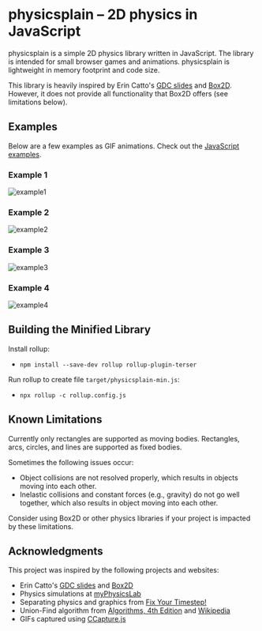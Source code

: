 # physicsplain &ndash; 2D physics in JavaScript

physicsplain is a simple 2D physics library written in JavaScript.  The library is intended for small browser games and animations.  physicsplain is lightweight in memory footprint and code size.

This library is heavily inspired by Erin Catto's [GDC slides](http://box2d.org/publications/) and [Box2D](http://box2d.org/).  However, it does not provide all functionality that Box2D offers (see limitations below).

## Examples
Below are a few examples as GIF animations.  Check out the [JavaScript examples](http://hemartin.github.io/physicsplain/).

### Example 1
![example1](https://user-images.githubusercontent.com/344615/77963543-cebc3080-72dd-11ea-9d1b-63dd3f74c781.gif)

### Example 2
![example2](https://user-images.githubusercontent.com/344615/77963553-d380e480-72dd-11ea-8133-74d44f3c4c7d.gif)

### Example 3
![example3](https://user-images.githubusercontent.com/344615/77963560-d8459880-72dd-11ea-8ff7-4c5510e3f2e3.gif)

### Example 4
![example4](https://user-images.githubusercontent.com/344615/79692816-830b0000-8267-11ea-834f-5c8bf385f489.gif)

## Building the Minified Library
Install rollup:
- `npm install --save-dev rollup rollup-plugin-terser`

Run rollup to create file `target/physicsplain-min.js`:
- `npx rollup -c rollup.config.js`

## Known Limitations
Currently only rectangles are supported as moving bodies. Rectangles, arcs, circles, and lines are supported as fixed bodies.

Sometimes the following issues occur:
- Object collisions are not resolved properly, which results in objects moving into each other.
- Inelastic collisions and constant forces (e.g., gravity) do not go well together, which also results in object moving into each other.

Consider using Box2D or other physics libraries if your project is impacted by these limitations.

## Acknowledgments
This project was inspired by the following projects and websites:
- Erin Catto's [GDC slides](http://box2d.org/publications/) and [Box2D](http://box2d.org/)
- Physics simulations at [myPhysicsLab](http://www.myphysicslab.com/)
- Separating physics and graphics from [Fix Your Timestep!](http://gafferongames.com/game-physics/fix-your-timestep/)
- Union-Find algorithm from [Algorithms, 4th Edition](http://algs4.cs.princeton.edu/home/) and [Wikipedia](https://en.wikipedia.org/wiki/Disjoint-set_data_structure)
- GIFs captured using [CCapture.js](https://github.com/spite/ccapture.js)
